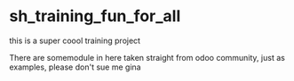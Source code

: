 # sh_training_fun_for_all
this is a super coool training project 

There are somemodule in here taken straight from odoo community, just as examples, please don't sue me
gina
